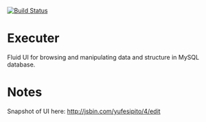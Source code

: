 [![Build Status](https://magnum.travis-ci.com/VictorBjelkholm/Executer.svg?token=rtdXqmpzgVPsHvpB6ADb&branch=master)](https://magnum.travis-ci.com/VictorBjelkholm/Executer)

Executer
============


Fluid UI for browsing and manipulating data and structure in MySQL database.


Notes
===========
Snapshot of UI here: http://jsbin.com/yufesipito/4/edit
